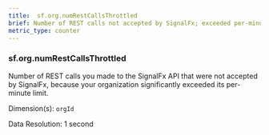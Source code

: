 ```yaml
---
title:  sf.org.numRestCallsThrottled
brief: Number of REST calls not accepted by SignalFx; exceeded per-minute limit
metric_type: counter
---
```

###  sf.org.numRestCallsThrottled

Number of REST calls you made to the SignalFx API that were not accepted by SignalFx, because your organization significantly exceeded its per-minute limit.

Dimension(s): `orgId`

Data Resolution: 1 second


